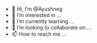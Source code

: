 - 👋 Hi, I’m @Ayushneg
- 👀 I’m interested in ...
- 🌱 I’m currently learning ...
- 💞️ I’m looking to collaborate on ...
- 📫 How to reach me ...

<!---
Ayushneg/Ayushneg is a ✨ special ✨ repository because its `README.md` (this file) appears on your GitHub profile.
You can click the Preview link to take a look at your changes.
--->
